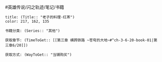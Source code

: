 
#英雄传说/闪之轨迹/笔记/书籍
```ad-note
title: (Title:: "老子的料理·红茶")
color: 217, 162, 135

书籍分类: (Series:: "其他")

获取章节: (TimeToGet:: [[第三章 横跨铁路 ~苍穹的大地~#^ch-3-6-20-book-01|第三章6/20]])

获取方式: (WayToGet:: "当铺购买")

```
